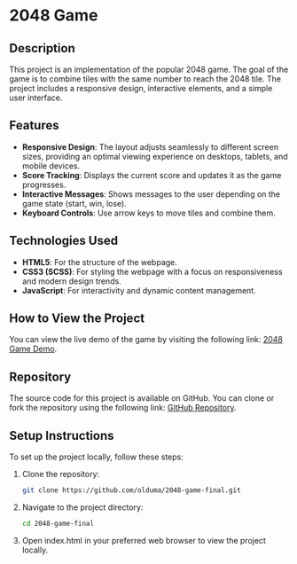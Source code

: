 # 2048 Game

## Description

This project is an implementation of the popular 2048 game. The goal of the game is to combine tiles with the same number to reach the 2048 tile. The project includes a responsive design, interactive elements, and a simple user interface.

## Features

- **Responsive Design**: The layout adjusts seamlessly to different screen sizes, providing an optimal viewing experience on desktops, tablets, and mobile devices.
- **Score Tracking**: Displays the current score and updates it as the game progresses.
- **Interactive Messages**: Shows messages to the user depending on the game state (start, win, lose).
- **Keyboard Controls**: Use arrow keys to move tiles and combine them.

## Technologies Used

- **HTML5**: For the structure of the webpage.
- **CSS3 (SCSS)**: For styling the webpage with a focus on responsiveness and modern design trends.
- **JavaScript**: For interactivity and dynamic content management.

## How to View the Project

You can view the live demo of the game by visiting the following link: [2048 Game Demo](https://olduma.github.io/2048-game-final/).

## Repository

The source code for this project is available on GitHub. You can clone or fork the repository using the following link: [GitHub Repository](https://github.com/olduma/2048-game-final).

## Setup Instructions

To set up the project locally, follow these steps:

1. Clone the repository:
   ```bash
   git clone https://github.com/olduma/2048-game-final.git
   
2. Navigate to the project directory:
    ```bash
    cd 2048-game-final

3. Open index.html in your preferred web browser to view the project locally.
